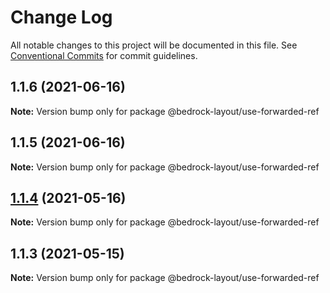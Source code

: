 # Change Log

All notable changes to this project will be documented in this file.
See [Conventional Commits](https://conventionalcommits.org) for commit guidelines.

## 1.1.6 (2021-06-16)

**Note:** Version bump only for package @bedrock-layout/use-forwarded-ref





## 1.1.5 (2021-06-16)

**Note:** Version bump only for package @bedrock-layout/use-forwarded-ref





## [1.1.4](https://github.com/Bedrock-Layouts/Bedrock/compare/@bedrock-layout/use-forwarded-ref@1.1.3...@bedrock-layout/use-forwarded-ref@1.1.4) (2021-05-16)

**Note:** Version bump only for package @bedrock-layout/use-forwarded-ref





## 1.1.3 (2021-05-15)

**Note:** Version bump only for package @bedrock-layout/use-forwarded-ref
